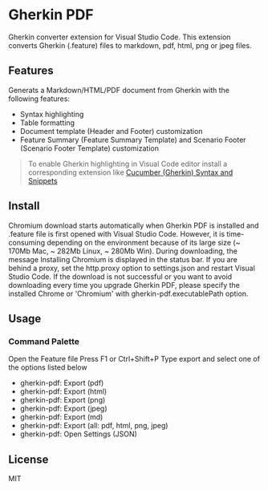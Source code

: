 # Gherkin PDF

Gherkin converter extension for Visual Studio Code. This extension converts Gherkin (.feature) files to markdown, pdf, html, png or jpeg files.

## Features

Generats a Markdown/HTML/PDF document from Gherkin with the following features:

- Syntax highlighting
- Table formatting
- Document template (Header and Footer) customization
- Feature Summary (Feature Summary Template) and Scenario Footer (Scenario Footer Template) customization

> To enable Gherkin highlighting in Visual Code editor install a corresponding extension like [Cucumber (Gherkin) Syntax and Snippets](https://github.com/euclidity/vscode-cucumber)

## Install

Chromium download starts automatically when Gherkin PDF is installed and .feature file is first opened with Visual Studio Code.
However, it is time-consuming depending on the environment because of its large size (~ 170Mb Mac, ~ 282Mb Linux, ~ 280Mb Win).
During downloading, the message Installing Chromium is displayed in the status bar.
If you are behind a proxy, set the http.proxy option to settings.json and restart Visual Studio Code.
If the download is not successful or you want to avoid downloading every time you upgrade Gherkin PDF, please specify the installed Chrome or 'Chromium' with gherkin-pdf.executablePath option.

## Usage

### Command Palette

Open the Feature file
Press F1 or Ctrl+Shift+P
Type export and select one of the options listed below

- gherkin-pdf: Export (pdf)
- gherkin-pdf: Export (html)
- gherkin-pdf: Export (png)
- gherkin-pdf: Export (jpeg)
- gherkin-pdf: Export (md)
- gherkin-pdf: Export (all: pdf, html, png, jpeg)
- gherkin-pdf: Open Settings (JSON)

## License

MIT

